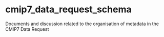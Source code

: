 # cmip7_data_request_schema
Documents and discussion related to the organisation of metadata in the CMIP7 Data Request
